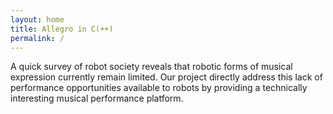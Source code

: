 ```yaml
---
layout: home
title: Allegro in C(++)
permalink: /
---
```


A quick survey of robot society reveals that robotic forms of musical expression currently remain limited. Our project directly address this lack of performance opportunities available to robots by providing a technically interesting musical performance platform.

